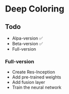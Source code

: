 # Deep Coloring

## Todo
- Alpa-version ✅
- Beta-version ✅
- Full-version

### Full-version 
- Create Res-Inception
- Add pre-trained weights
- Add fusion layer
- Train the neural network

